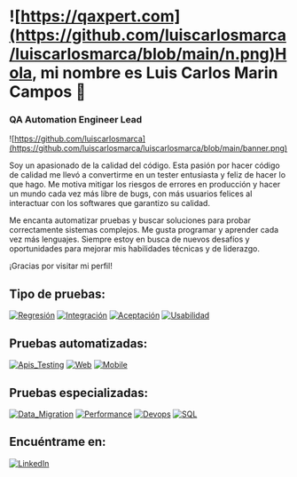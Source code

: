 # ![https://qaxpert.com](https://github.com/luiscarlosmarca/luiscarlosmarca/blob/main/n.png)Hola, mi nombre es Luis Carlos Marin Campos 👋
### QA Automation Engineer Lead 

![https://github.com/luiscarlosmarca](https://github.com/luiscarlosmarca/luiscarlosmarca/blob/main/banner.png)

Soy un apasionado de la calidad del código. Esta pasión por hacer código de calidad me llevó a convertirme en un tester entusiasta y feliz de hacer lo que hago. Me motiva mitigar los riesgos de errores en producción y hacer un mundo cada vez más libre de bugs, con más usuarios felices al interactuar con los softwares que garantizo su calidad.

Me encanta automatizar pruebas y buscar soluciones para probar correctamente sistemas complejos. Me gusta programar y aprender cada vez más lenguajes. Siempre estoy en busca de nuevos desafíos y oportunidades para mejorar mis habilidades técnicas y de liderazgo.

¡Gracias por visitar mi perfil!

## Tipo de pruebas:
[![Regresión](https://img.shields.io/badge/Regresión-999999?style=for-the-badge&logo=bugzilla&logoColor=white&labelColor=101010)]()
[![Integración](https://img.shields.io/badge/Integración-FA7343?style=for-the-badge&logo=bug&logoColor=white&labelColor=101010)]()
[![Aceptación](https://img.shields.io/badge/Aceptación-1575F9?style=for-the-badge&logo=bug&logoColor=white&labelColor=101010)]()
[![Usabilidad](https://img.shields.io/badge/Usabilidad-7575F9?style=for-the-badge&logo=ninja&logoColor=white&labelColor=101010)]()

## Pruebas automatizadas:
[![Apis_Testing](https://img.shields.io/badge/Api_Testing-yellow?style=for-the-badge&logo=cucumber&logoColor=white&labelColor=101010)]()
[![Web](https://img.shields.io/badge/Web-007396?style=for-the-badge&logo=selenium&logoColor=white&labelColor=101010)]()
[![Mobile](https://img.shields.io/badge/Mobile-F7DF1E?style=for-the-badge&logo=mobil&logoColor=white&labelColor=101010)]()


## Pruebas especializadas:
[![Data_Migration](https://img.shields.io/badge/Data_Migration-FFCA28?style=for-the-badge&logo=data&logoColor=white&labelColor=101010)]()
[![Performance](https://img.shields.io/badge/Performance-339933?style=for-the-badge&logo=jmeter&logoColor=white&labelColor=101010)]()
[![Devops](https://img.shields.io/badge/Devops-47A248?style=for-the-badge&logo=jenkins&logoColor=white&labelColor=101010)]()
[![SQL](https://img.shields.io/badge/SQL-4479A1?style=for-the-badge&logo=mysql&logoColor=white&labelColor=101010)]()


## Encuéntrame en:

[![LinkedIn](https://img.shields.io/badge/LinkedIn-Luis-Carlos-Marin-0077B5?style=for-the-badge&logo=linkedin&logoColor=white&labelColor=101010)](https://www.linkedin.com/in/luis-carlos-marin-campos)
